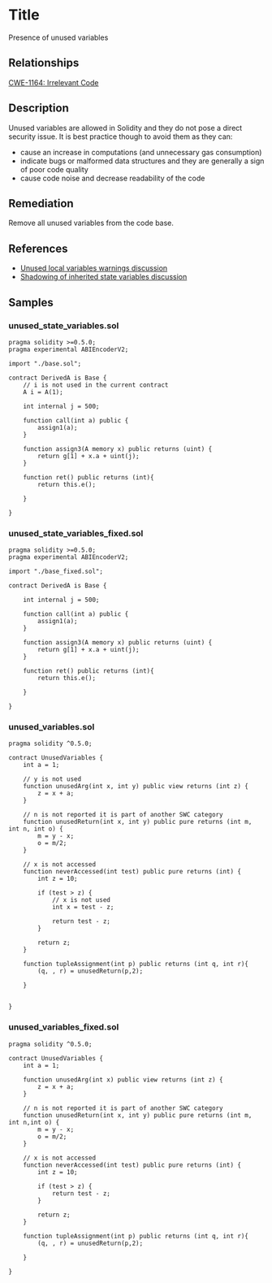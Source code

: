 # Title

Presence of unused variables

## Relationships

[CWE-1164: Irrelevant Code](https://cwe.mitre.org/data/definitions/1164.html)

## Description

Unused variables are allowed in Solidity and they do not pose a direct security issue. It is best practice though to avoid them as they can:

- cause an increase in computations (and unnecessary gas consumption)
- indicate bugs or malformed data structures and they are generally a sign of poor code quality
- cause code noise and decrease readability of the code

## Remediation

Remove all unused variables from the code base.

## References

- [Unused local variables warnings discussion](https://github.com/ethereum/solidity/issues/718)
- [Shadowing of inherited state variables discussion](https://github.com/ethereum/solidity/issues/2563)

## Samples

### unused_state_variables.sol

```solidity
pragma solidity >=0.5.0;
pragma experimental ABIEncoderV2;

import "./base.sol";

contract DerivedA is Base {
    // i is not used in the current contract
    A i = A(1);

    int internal j = 500;
    
    function call(int a) public {
        assign1(a);
    }
    
    function assign3(A memory x) public returns (uint) {
        return g[1] + x.a + uint(j);
    }

    function ret() public returns (int){
        return this.e();

    }
    
}
```

### unused_state_variables_fixed.sol

```solidity
pragma solidity >=0.5.0;
pragma experimental ABIEncoderV2;

import "./base_fixed.sol";

contract DerivedA is Base {

    int internal j = 500;
    
    function call(int a) public {
        assign1(a);
    }
    
    function assign3(A memory x) public returns (uint) {
        return g[1] + x.a + uint(j);
    }

    function ret() public returns (int){
        return this.e();

    }
    
}
```

### unused_variables.sol

```solidity
pragma solidity ^0.5.0;

contract UnusedVariables {
    int a = 1;

    // y is not used
    function unusedArg(int x, int y) public view returns (int z) {
        z = x + a;  
    }

    // n is not reported it is part of another SWC category
    function unusedReturn(int x, int y) public pure returns (int m, int n, int o) {
        m = y - x;
        o = m/2;
    }

    // x is not accessed 
    function neverAccessed(int test) public pure returns (int) {
        int z = 10;

        if (test > z) {
            // x is not used
            int x = test - z;

            return test - z;
        }

        return z;
    }
    
    function tupleAssignment(int p) public returns (int q, int r){
        (q, , r) = unusedReturn(p,2);
        
    }


}

```

### unused_variables_fixed.sol

```solidity
pragma solidity ^0.5.0;

contract UnusedVariables {
    int a = 1;

    function unusedArg(int x) public view returns (int z) {
        z = x + a;  
    }

    // n is not reported it is part of another SWC category
    function unusedReturn(int x, int y) public pure returns (int m, int n,int o) {
        m = y - x;
        o = m/2;
    }

    // x is not accessed 
    function neverAccessed(int test) public pure returns (int) {
        int z = 10;

        if (test > z) {
            return test - z;
        }

        return z;
    }
    
    function tupleAssignment(int p) public returns (int q, int r){
        (q, , r) = unusedReturn(p,2);
        
    }

}

```
